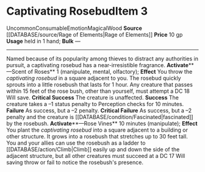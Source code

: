 ﻿---
element: Wood
id: '2639'
item_category: Held Items
level: '3'
name: Captivating Rosebud
price: 10 gp
rarity: Uncommon
source: '[[DATABASE/source/Rage of Elements|Rage of Elements]]'
subcategory: helditem
trait:
- '[[DATABASE/trait/Consumable|Consumable]]'
- '[[DATABASE/trait/Emotion|Emotion]]'
- '[[DATABASE/trait/Magical|Magical]]'
- '[[DATABASE/trait/Uncommon|Uncommon]]'
- '[[DATABASE/trait/Wood|Wood]]'
type: Item
usage: held in 1 hand

---
# Captivating Rosebud<span class="item-type">Item 3</span>

<span class="trait-uncommon item-trait">Uncommon</span><span class="item-trait">Consumable</span><span class="item-trait">Emotion</span><span class="item-trait">Magical</span><span class="item-trait">Wood</span>
**Source** [[DATABASE/source/Rage of Elements|Rage of Elements]]
**Price** 10 gp
**Usage** held in 1 hand; **Bulk** —

---
Named because of its popularity among thieves to distract any authorities in pursuit, a captivating rosebud has a near-irresistible fragrance.
**Activate****—Scent of Roses** <span class="action-icon">1</span> (manipulate, mental, olfactory); **Effect** You throw the _captivating rosebud_ in a square adjacent to you. The rosebud quickly sprouts into a little rosebush that lasts for 1 hour. Any creature that passes within 15 feet of the rose bush, other than yourself, must attempt a DC 18 Will save.
**Critical Success** The creature is unaffected.
**Success** The creature takes a –1 status penalty to Perception checks for 10 minutes.
**Failure** As success, but a –2 penalty.
**Critical Failure** As success, but a –2 penalty and the creature is [[DATABASE/condition/Fascinated|fascinated]] by the rosebush.
**Activate****—Rose Vines** 10 minutes (manipulate); **Effect** You plant the _captivating rosebud_ into a square adjacent to a building or other structure. It grows into a rosebush that stretches up to 30 feet tall. You and your allies can use the rosebush as a ladder to [[DATABASE/action/Climb|Climb]] easily up and down the side of the adjacent structure, but all other creatures must succeed at a DC 17 Will saving throw or fail to notice the rosebush's presence.